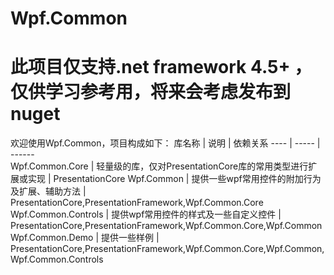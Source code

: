 # Wpf.Common
# 此项目仅支持.net framework 4.5+ ，仅供学习参考用，将来会考虑发布到nuget
欢迎使用Wpf.Common，项目构成如下：
库名称  | 说明  | 依赖关系
 ---- | ----- | ------  
 Wpf.Common.Core  | 轻量级的库，仅对PresentationCore库的常用类型进行扩展或实现 |  PresentationCore
 Wpf.Common  | 提供一些wpf常用控件的附加行为及扩展、辅助方法 | PresentationCore,PresentationFramework,Wpf.Common.Core
 Wpf.Common.Controls  | 提供wpf常用控件的样式及一些自定义控件 | PresentationCore,PresentationFramework,Wpf.Common.Core,Wpf.Common
 Wpf.Common.Demo  | 提供一些样例 | PresentationCore,PresentationFramework,Wpf.Common.Core,Wpf.Common,Wpf.Common.Controls

